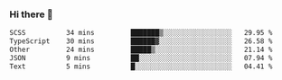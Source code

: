 ### Hi there 👋

<!--
**WShiBin/WShiBin** is a ✨ _special_ ✨ repository because its `README.md` (this file) appears on your GitHub profile.

Here are some ideas to get you started:

- 🔭 I’m currently working on ...
- 🌱 I’m currently learning ...
- 👯 I’m looking to collaborate on ...
- 🤔 I’m looking for help with ...
- 💬 Ask me about ...
- 📫 How to reach me: ...
- 😄 Pronouns: ...
- ⚡ Fun fact: ...
-->

<!--START_SECTION:waka-->

```txt
SCSS          34 mins         ███████▒░░░░░░░░░░░░░░░░░   29.95 %
TypeScript    30 mins         ██████▓░░░░░░░░░░░░░░░░░░   26.58 %
Other         24 mins         █████▒░░░░░░░░░░░░░░░░░░░   21.14 %
JSON          9 mins          ██░░░░░░░░░░░░░░░░░░░░░░░   07.94 %
Text          5 mins          █░░░░░░░░░░░░░░░░░░░░░░░░   04.41 %
```

<!--END_SECTION:waka-->
